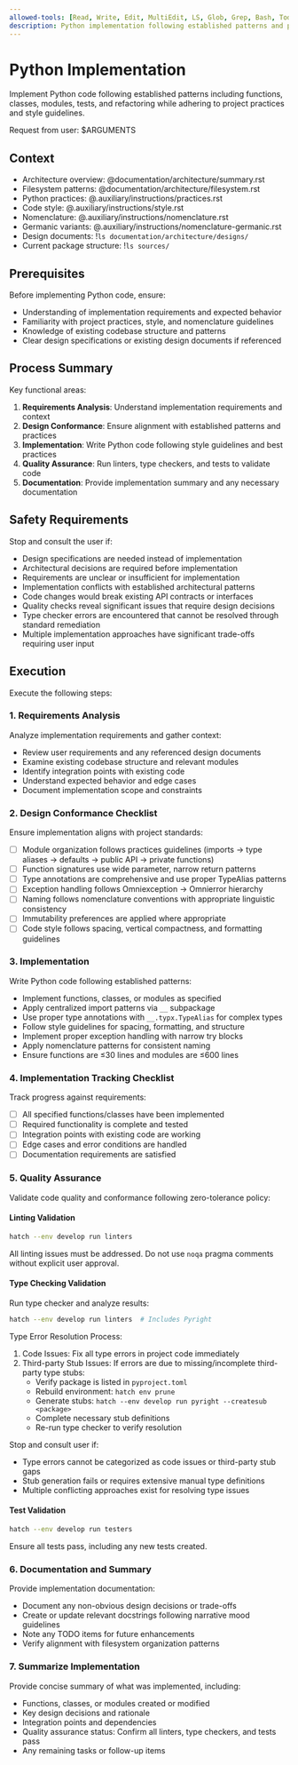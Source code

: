 ```yaml
---
allowed-tools: [Read, Write, Edit, MultiEdit, LS, Glob, Grep, Bash, TodoWrite, mcp__text-editor__get_text_file_contents, mcp__text-editor__edit_text_file_contents, mcp__ruff__diagnostics, mcp__ruff__edit_file, mcp__ruff__hover, mcp__ruff__references, mcp__ruff__rename_symbol, mcp__ruff__definition, mcp__pyright__diagnostics, mcp__pyright__edit_file, mcp__pyright__hover, mcp__pyright__references, mcp__pyright__rename_symbol, mcp__pyright__definition, mcp__context7__resolve-library-id, mcp__context7__get-library-docs]
description: Python implementation following established patterns and practices
---
```


# Python Implementation

Implement Python code following established patterns including functions,
classes, modules, tests, and refactoring while adhering to project practices
and style guidelines.

Request from user: $ARGUMENTS

## Context

- Architecture overview: @documentation/architecture/summary.rst
- Filesystem patterns: @documentation/architecture/filesystem.rst
- Python practices: @.auxiliary/instructions/practices.rst
- Code style: @.auxiliary/instructions/style.rst
- Nomenclature: @.auxiliary/instructions/nomenclature.rst
- Germanic variants: @.auxiliary/instructions/nomenclature-germanic.rst
- Design documents: !`ls documentation/architecture/designs/`
- Current package structure: !`ls sources/`

## Prerequisites

Before implementing Python code, ensure:
- Understanding of implementation requirements and expected behavior
- Familiarity with project practices, style, and nomenclature guidelines
- Knowledge of existing codebase structure and patterns
- Clear design specifications or existing design documents if referenced

## Process Summary

Key functional areas:
1. **Requirements Analysis**: Understand implementation requirements and context
2. **Design Conformance**: Ensure alignment with established patterns and practices
3. **Implementation**: Write Python code following style guidelines and best practices
4. **Quality Assurance**: Run linters, type checkers, and tests to validate code
5. **Documentation**: Provide implementation summary and any necessary documentation

## Safety Requirements

Stop and consult the user if:
- Design specifications are needed instead of implementation
- Architectural decisions are required before implementation
- Requirements are unclear or insufficient for implementation
- Implementation conflicts with established architectural patterns
- Code changes would break existing API contracts or interfaces
- Quality checks reveal significant issues that require design decisions
- Type checker errors are encountered that cannot be resolved through standard remediation
- Multiple implementation approaches have significant trade-offs requiring user input

## Execution

Execute the following steps:

### 1. Requirements Analysis
Analyze implementation requirements and gather context:
- Review user requirements and any referenced design documents
- Examine existing codebase structure and relevant modules
- Identify integration points with existing code
- Understand expected behavior and edge cases
- Document implementation scope and constraints

### 2. Design Conformance Checklist
Ensure implementation aligns with project standards:
- [ ] Module organization follows practices guidelines (imports → type aliases → defaults → public API → private functions)
- [ ] Function signatures use wide parameter, narrow return patterns
- [ ] Type annotations are comprehensive and use proper TypeAlias patterns
- [ ] Exception handling follows Omniexception → Omnierror hierarchy
- [ ] Naming follows nomenclature conventions with appropriate linguistic consistency
- [ ] Immutability preferences are applied where appropriate
- [ ] Code style follows spacing, vertical compactness, and formatting guidelines

### 3. Implementation
Write Python code following established patterns:
- Implement functions, classes, or modules as specified
- Apply centralized import patterns via `__` subpackage
- Use proper type annotations with `__.typx.TypeAlias` for complex types
- Follow style guidelines for spacing, formatting, and structure
- Implement proper exception handling with narrow try blocks
- Apply nomenclature patterns for consistent naming
- Ensure functions are ≤30 lines and modules are ≤600 lines

### 4. Implementation Tracking Checklist
Track progress against requirements:
- [ ] All specified functions/classes have been implemented
- [ ] Required functionality is complete and tested
- [ ] Integration points with existing code are working
- [ ] Edge cases and error conditions are handled
- [ ] Documentation requirements are satisfied

### 5. Quality Assurance
Validate code quality and conformance following zero-tolerance policy:

#### Linting Validation
```bash
hatch --env develop run linters
```
All linting issues must be addressed. Do not use `noqa` pragma comments without explicit user approval.

#### Type Checking Validation  
Run type checker and analyze results:
```bash
hatch --env develop run linters  # Includes Pyright
```

Type Error Resolution Process:
1. Code Issues: Fix all type errors in project code immediately
2. Third-party Stub Issues: If errors are due to missing/incomplete third-party type stubs:
   - Verify package is listed in `pyproject.toml`
   - Rebuild environment: `hatch env prune` 
   - Generate stubs: `hatch --env develop run pyright --createsub <package>`
   - Complete necessary stub definitions
   - Re-run type checker to verify resolution

Stop and consult user if:
- Type errors cannot be categorized as code issues or third-party stub gaps
- Stub generation fails or requires extensive manual type definitions
- Multiple conflicting approaches exist for resolving type issues

#### Test Validation
```bash
hatch --env develop run testers
```
Ensure all tests pass, including any new tests created.

### 6. Documentation and Summary
Provide implementation documentation:
- Document any non-obvious design decisions or trade-offs
- Create or update relevant docstrings following narrative mood guidelines
- Note any TODO items for future enhancements
- Verify alignment with filesystem organization patterns

### 7. Summarize Implementation
Provide concise summary of what was implemented, including:
- Functions, classes, or modules created or modified
- Key design decisions and rationale
- Integration points and dependencies
- Quality assurance status: Confirm all linters, type checkers, and tests pass
- Any remaining tasks or follow-up items
